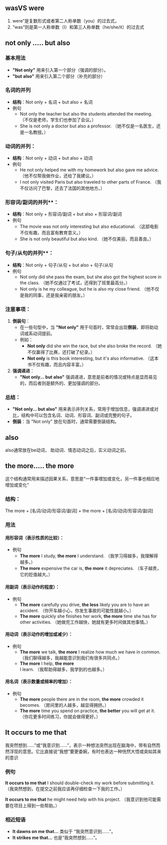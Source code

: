 ## wasVS were

1. were”是复数形式或者第二人称单数（you）的过去式，
2. “was”则是第一人称单数（I）和第三人称单数（he/she/it）的过去式

## not only   ..... but also

### 基本用法

- **"Not only"** 用来引入第一个部分（强调的部分）。
- **"but also"** 用来引入第二个部分（补充的部分）


### 名词的并列

- **结构**：Not only + 名词 + but also + 名词
- 例句
  - Not only the teacher but also the students attended the meeting.
    （不仅是老师，学生们也参加了会议。）
  - She is not only a doctor but also a professor.
    （她不仅是一名医生，还是一名教授。）

###  动词的并列：

- **结构**：Not only + 动词 + but also + 动词
- 例句
  - He not only helped me with my homework but also gave me advice.
    （他不仅帮我做作业，还给了我建议。）
  - I not only visited Paris but also traveled to other parts of France.
    （我不仅访问了巴黎，还去了法国的其他地方。）

### 形容词/副词的并列**：

- **结构**：Not only + 形容词/副词 + but also + 形容词/副词
- 例句
  - The movie was not only interesting but also educational.
    （这部电影不仅有趣，而且富有教育意义。）
  - She is not only beautiful but also kind.
    （她不仅美丽，而且善良。）

### 句子/从句的并列**：

- **结构**：Not only + 句子/从句 + but also + 句子/从句
- 例句
  - Not only did she pass the exam, but she also got the highest score in the class.
    （她不仅通过了考试，还得到了班里最高分。）
  - Not only is he my colleague, but he is also my close friend.
    （他不仅是我的同事，还是我亲密的朋友。）

### **注意事项**：

1. **倒装句**：
   - 在一些句型中，当 **"Not only"** 用于句首时，常常会出现**倒装**，即将助动词或系动词提前。
   - 例如：
     - **Not only** did she win the race, but she also broke the record.
       （她不仅赢得了比赛，还打破了纪录。）
     - **Not only** is this book interesting, but it's also informative.
       （这本书不仅有趣，而且内容丰富。）
2. **强调递进**：
   - **"Not only... but also"** 强调递进，意思是前者的情况或特点是显而易见的，而后者则是额外的、更加强调的部分。

### **总结**：

- **"Not only... but also"** 用来表示并列关系，常用于增加信息，强调递进或对比，结构中可以包含名词、动词、形容词、副词或完整的句子。
- **倒装**：当 "Not only" 放在句首时，通常需要倒装结构。

## also

also通常放在be动词， 助动词、情态动词之后，实义动词之前。

## the more..... the more

这个结构通常用来描述因果关系，意思是“一件事增加或变化，另一件事也相应地增加或变化”

### 结构：

The more + [名词/动词/形容词/副词] + the more + [名词/动词/形容词/副词]

### 用法

#### **用形容词**（表示性质的比较）：

- 例句
  - **The more** I study, **the more** I understand.
    （我学习得越多，我理解得越多。）
  - **The more** expensive the car is, **the more** it depreciates.
    （车子越贵，它的贬值越大。）

#### **用副词**（表示动作的程度）：

- 例句
  - **The more** carefully you drive, **the less** likely you are to have an accident.
    （你开车越小心，你发生事故的可能性就越小。）
  - **The more** quickly she finishes her work, **the more** time she has for other activities.
    （她做完工作越快，她就有更多时间做其他事情。）

#### **用动词**（表示动作的增加或减少）：

- 例句
  - **The more** we talk, **the more** I realize how much we have in common.
    （我们聊得越多，我越能意识到我们有很多共同点。）
  - **The more** I help, **the more** I learn.
    （我帮助得越多，我学到的也越多。）

#### **用名词**（表示数量或频率的增加）：

- 例句
  - **The more** people there are in the room, **the more** crowded it becomes.
    （房间里的人越多，越显得拥挤。）
  - **The more** time you spend on practice, **the better** you will get at it.
    （你花更多时间练习，你就会做得更好。）

## It occurs to me that

我突然想到……”或“我意识到……”，表示一种想法突然出现在脑海中，带有自然而然浮现的意思。它比直接说“我想”要更委婉，有时也表达一种恍然大悟或突如其来的意识

### 例句

**It occurs to me that** I should double-check my work before submitting it.
（我突然想到，在提交之前我应该再仔细检查一下我的工作。）

**It occurs to me that** he might need help with his project.
（我意识到他可能需要在项目上得到一些帮助。）

### 相近短语

- **It dawns on me that...** 类似于 “我突然意识到……”。
- **It strikes me that...** 也是“我突然想到……”。



































